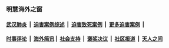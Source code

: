 
### 明慧海外之窗

####  [武汉肺炎](indexes/365.md?t=05010400) &nbsp;|&nbsp;  [迫害案例综述](indexes/328.md?t=05010400) &nbsp;|&nbsp; [迫害致死案例](indexes/277.md?t=05010400)  &nbsp;|&nbsp; [更多迫害案例](indexes/81.md?t=05010400)  &nbsp;|&nbsp; 
####  [时事评论](indexes/19.md?t=05010400) &nbsp;|&nbsp; [海外简讯](indexes/245.md?t=05010400)&nbsp;|&nbsp;  [社会支持](indexes/140.md?t=05010400) &nbsp;|&nbsp; [褒奖决议](indexes/282.md?t=05010400) &nbsp;|&nbsp; [社区报道](indexes/91.md?t=05010400)  &nbsp;|&nbsp; [天人之间](indexes/78.md?t=05010400) 

